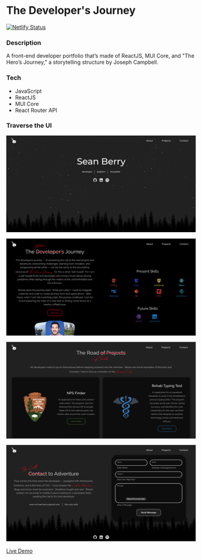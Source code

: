 # The Developer's Journey
[![Netlify Status](https://api.netlify.com/api/v1/badges/25e82a36-5f67-4776-8b78-6832ffafb5b2/deploy-status)](https://app.netlify.com/sites/musical-dango-58f7d3/deploys)

### Description

A front-end developer portfolio that’s made of ReactJS, MUI Core, and "The Hero’s Journey," a storytelling structure by Joseph Campbell.

### Tech

* JavaScript
* ReactJS
* MUI Core
* React Router API

### Traverse the UI

![Home](/src/assets/images/project-images/portfolio-site/portfolio-header.png)

![About](/src/assets/images/project-images/portfolio-site/portfolio-about.png)

![Projects](/src/assets/images/project-images/portfolio-site/portfolio-projects.png)

![Contact](/src/assets/images/project-images/portfolio-site/portfolio-contact.png)

[Live Demo](https://thedevelopersjourney.com)
